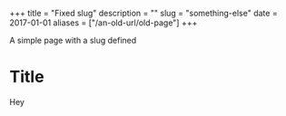 +++
title = "Fixed slug"
description = ""
slug = "something-else"
date = 2017-01-01
aliases = ["/an-old-url/old-page"]
+++

A simple page with a slug defined

# Title

Hey


